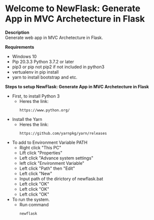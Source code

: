 # Welcome to NewFlask: Generate App in MVC Archetecture in Flask

**Description**  
Generate web app in MVC Archetecture in Flask.

**Requirements**  
- Windows 10
- Pip 20.3.3 Python 3.7.2 or later
- pip3 or pip not pip2 if not included in python3
- vertualenv in pip install
- yarn to install bootstrap and etc.

**Steps to setup NewFlask: Generate App in MVC Archetecture in Flask**
- First, to install Python 3
    + Heres the link:
        ```
        https://www.python.org/
        ```
- Install the Yarn
    + Heres the link:
        ```
        https://github.com/yarnpkg/yarn/releases
        ```
- To add to Environment Variable PATH
    + Right click "This PC"
    + Lift click "Properties"
    + Left click "Advance system settings"
    + left click "Environment Variable"
    + Left click "Path" then "Edit"
    + Left click "New"
    + Input path of the dirictory of newflask.bat
    + Left click "OK"
    + Left click "OK"
    + Left click "OK"
- To run the system.
    + Run command
        ```
        newflask
        ```
